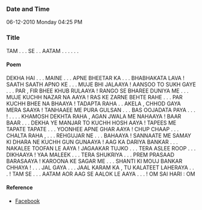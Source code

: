 ### Date and Time

06-12-2010 Monday 04:25 PM

### Title

TAM . . . SE . . AATAM . . . . . .

#### Poem

DEKHA HAI . . . MAINE . . . APNE BHEETAR KA . . . BHABHAKATA LAVA ! SAATH SAATH APNO KE . . . MUJE BHI JALAAYA ! AANSOO TO SUKH GAYE . . . PAR , FIR BHEE KHUB RULAAYA ! RANGO SE BHAREE DUNIYA ME . . . MUJE KUCHH NAZAR NA AAYA ! RAS KE ZARNE BEHTE RAHE . . . PAR KUCHH BHEE NA BHAAYA ! TADAPTA RAHA . . AKELA , CHHOD GAYA MERA SAAYA ! TANHAAEE ME PURA GULSAN . . . BAS OOJADATA PAYA . . . ! . . . . KHAMOSH DEKHTA RAHA , AGAN JWALA ME NAHAAYA ! BAAR BAAR . . . DEKHA YE MANJAR TO KUCHH HOSH AAYA ! TAPEES ME TAPATE TAPATE . . . YOONHEE APNE GHAR AAYA ! CHUP CHAAP . . . CHALTA RAHA , . . . REHGUJAR NE . . . BAHAAYA ! SANNAATE ME SAMAY KI DHARA NE KUCHH GUN GUNAAYA ! AAG KA DARIYA BANKAR . . . NAKALEE TOOFAN  LE  AAYA ! JAGAAKAR TUJKO . . . TERA ASLEE ROOP . . . DIKHAAYA ! YAA MALEEK . . . TERA SHUKRIYA . . . PREM PRASAAD BARASAAYA ! KAROONA KE SAGAR ME . . . SHANTI KI MOUJ BANKAR CHHAYA ! . . . JAL GAYA . . . JAAL KARAM KA , TU KALATEET LAHERAYA . . . ! TAM SE . . . AATAM   AOR  AAG SE  AALOK  LE  AAYA . . . !  OM SAI HARI : OM 

#### Reference

* [Facebook](https://www.facebook.com/share/SsrBzR3k1tSteSJr/)
